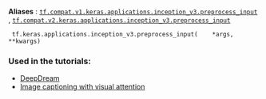 **Aliases** : [ `tf.compat.v1.keras.applications.inception_v3.preprocess_input` ](/api_docs/python/tf/keras/applications/inception_v3/preprocess_input), [ `tf.compat.v2.keras.applications.inception_v3.preprocess_input` ](/api_docs/python/tf/keras/applications/inception_v3/preprocess_input)

```
 tf.keras.applications.inception_v3.preprocess_input(    *args,    **kwargs) 
```

### Used in the tutorials:
- [DeepDream](https://tensorflow.google.cn/tutorials/generative/deepdream)
- [Image captioning with visual attention](https://tensorflow.google.cn/tutorials/text/image_captioning)
